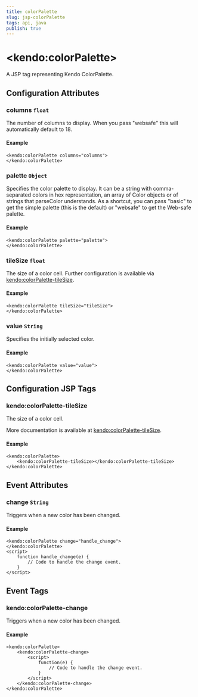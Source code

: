 ```yaml
---
title: colorPalette
slug: jsp-colorPalette
tags: api, java
publish: true
---
```


# \<kendo:colorPalette\>
A JSP tag representing Kendo ColorPalette.

## Configuration Attributes

### columns `float`

The number of columns to display.  When you pass "websafe" this will
automatically default to 18.

#### Example
    <kendo:colorPalette columns="columns">
    </kendo:colorPalette>

### palette `Object`

Specifies the color palette to display.  It can be a string with
comma-separated colors in hex representation, an array of Color
objects or of strings that parseColor understands.  As a shortcut,
you can pass "basic" to get the simple palette (this is the default)
or "websafe" to get the Web-safe palette.

#### Example
    <kendo:colorPalette palette="palette">
    </kendo:colorPalette>

### tileSize `float`

The size of a color cell. Further configuration is available via [kendo:colorPalette-tileSize](#kendo-colorPalette-tileSize). 

#### Example
    <kendo:colorPalette tileSize="tileSize">
    </kendo:colorPalette>

### value `String`

Specifies the initially selected color.

#### Example
    <kendo:colorPalette value="value">
    </kendo:colorPalette>


##  Configuration JSP Tags

### kendo:colorPalette-tileSize

The size of a color cell.

More documentation is available at [kendo:colorPalette-tileSize](colorpalette/tilesize).

#### Example

    <kendo:colorPalette>
        <kendo:colorPalette-tileSize></kendo:colorPalette-tileSize>
    </kendo:colorPalette>


## Event Attributes

### change `String`

Triggers when a new color has been changed.

#### Example
    <kendo:colorPalette change="handle_change">
    </kendo:colorPalette>
    <script>
        function handle_change(e) {
            // Code to handle the change event.
        }
    </script>

## Event Tags

### kendo:colorPalette-change

Triggers when a new color has been changed.

#### Example
    <kendo:colorPalette>
        <kendo:colorPalette-change>
            <script>
                function(e) {
                    // Code to handle the change event.
                }
            </script>
        </kendo:colorPalette-change>
    </kendo:colorPalette>

